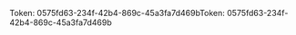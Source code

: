 <span data-ttu-id="cf797-101">Token: 0575fd63-234f-42b4-869c-45a3fa7d469b</span><span class="sxs-lookup"><span data-stu-id="cf797-101">Token: 0575fd63-234f-42b4-869c-45a3fa7d469b</span></span>